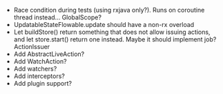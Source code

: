 * Race condition during tests (using rxjava only?). Runs on coroutine thread instead... GlobalScope?
* UpdatableStateFlowable.update should have a non-rx overload
* Let buildStore() return something that does not allow issuing actions, and let store.start() return one instead. Maybe it should implement job? ActionIssuer
* Add AbstractLiveAction?
* Add WatchAction?
* Add watchers?
* Add interceptors?
* Add plugin support?
